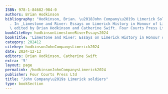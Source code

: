 ```yaml
---
ISBN: 978-1-84682-984-0
authors: Brian Hodkinson
bibliography: "Hodkinson, Brian. \u2018John Company\u2019s Limerick Soldiers\u2019\
  . In _Limestone and River: Essays on Limerick History in Honour of Liam Irwin_,\
  \ edited by Brian Hodkinson and Catherine Swift. Four Courts Press Ltd, 2024."
bookCiteKey: hodkinsonLimestoneRiverEssays2024
bookTitle: 'Limestone and River: Essays on Limerick History in Honour of Liam Irwin'
category: 202412
citekey: hodkinsonJohnCompanysLimerick2024
date: 2024-12-13
editors: Brian Hodkinson, Catherine Swift
extra: '5'
layout: page
permalink: /hodkinsonJohnCompanysLimerick2024
publisher: Four Courts Press Ltd
title: "John Company\u2019s Limerick soldiers"
type: bookSection
---
```

